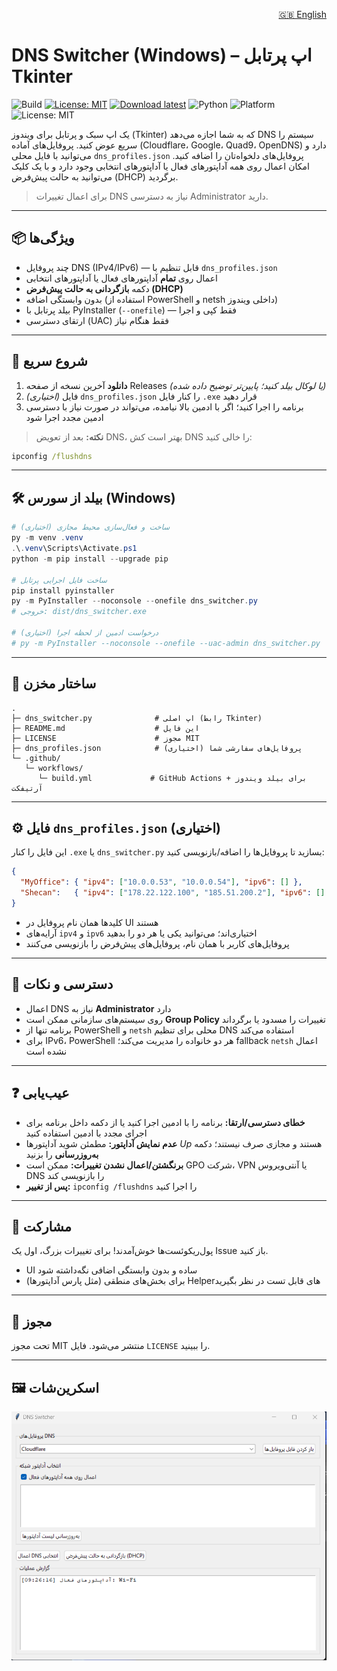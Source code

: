<p align="right">
  <a href="README.md">🇬🇧 English</a> 
</p>

# DNS Switcher (Windows) – اپ پرتابل Tkinter


![Build](https://github.com/pouryahm/dns-switcher/actions/workflows/build.yml/badge.svg)
[![License: MIT](https://img.shields.io/badge/License-MIT-yellow.svg)](LICENSE)
[![Download latest](https://img.shields.io/github/v/release/pouryahm/dns-switcher?display_name=tag&sort=semver)](https://github.com/pouryahm/dns-switcher/releases/latest)
![Python](https://img.shields.io/badge/Python-3.10%2B-blue)
![Platform](https://img.shields.io/badge/Platform-Windows-2ea44f)
![License: MIT](https://img.shields.io/badge/License-MIT-yellow)

یک اپ سبک و پرتابل برای ویندوز (Tkinter) که به شما اجازه می‌دهد DNS سیستم را سریع عوض کنید. پروفایل‌های آماده (Cloudflare، Google، Quad9، OpenDNS) دارد و می‌توانید با فایل محلی `dns_profiles.json` پروفایل‌های دلخواه‌تان را اضافه کنید. امکان اعمال روی همه آداپتورهای فعال یا آداپتورهای انتخابی وجود دارد و با یک کلیک می‌توانید به حالت پیش‌فرض (DHCP) برگردید.

> برای اعمال تغییرات DNS نیاز به دسترسی Administrator دارید.

---

## 📦 ویژگی‌ها
- چند پروفایل DNS (IPv4/IPv6) — قابل تنظیم با `dns_profiles.json`
- اعمال روی **تمام** آداپتورهای فعال یا آداپتورهای انتخابی
- دکمه **بازگردانی به حالت پیش‌فرض (DHCP)**
- بدون وابستگی اضافه (استفاده از PowerShell و netsh داخلی ویندوز)
- بیلد پرتابل با PyInstaller (`--onefile`) — فقط کپی و اجرا
- ارتقای دسترسی (UAC) فقط هنگام نیاز

---

## 🚀 شروع سریع
1. **دانلود** آخرین نسخه از صفحه Releases *(یا لوکال بیلد کنید؛ پایین‌تر توضیح داده شده)*
2. *(اختیاری)* فایل `dns_profiles.json` را کنار فایل `.exe` قرار دهید
3. برنامه را اجرا کنید؛ اگر با ادمین بالا نیامده، می‌تواند در صورت نیاز با دسترسی ادمین مجدد اجرا شود

> **نکته:** بعد از تعویض DNS، بهتر است کش DNS را خالی کنید:
```bat
ipconfig /flushdns
```

---

## 🛠 بیلد از سورس (Windows)
```powershell
# (اختیاری) ساخت و فعال‌سازی محیط مجازی
py -m venv .venv
.\.venv\Scripts\Activate.ps1
python -m pip install --upgrade pip

# ساخت فایل اجرایی پرتابل
pip install pyinstaller
py -m PyInstaller --noconsole --onefile dns_switcher.py
# خروجی: dist/dns_switcher.exe

# (اختیاری) درخواست ادمین از لحظه اجرا
# py -m PyInstaller --noconsole --onefile --uac-admin dns_switcher.py
```

---

## 📁 ساختار مخزن
```
.
├─ dns_switcher.py              # اپ اصلی (رابط Tkinter)
├─ README.md                    # این فایل
├─ LICENSE                      # مجوز MIT
├─ dns_profiles.json            # (اختیاری) پروفایل‌های سفارشی شما
└─ .github/
   └─ workflows/
      └─ build.yml             # GitHub Actions برای بیلد ویندوز + آرتیفکت
```

---

## ⚙️ فایل `dns_profiles.json` (اختیاری)
این فایل را کنار `.exe` یا `dns_switcher.py` بسازید تا پروفایل‌ها را اضافه/بازنویسی کنید:
```json
{
  "MyOffice": { "ipv4": ["10.0.0.53", "10.0.0.54"], "ipv6": [] },
  "Shecan":   { "ipv4": ["178.22.122.100", "185.51.200.2"], "ipv6": [] }
}
```
- کلیدها همان نام پروفایل در UI هستند
- آرایه‌های `ipv4` و `ipv6` اختیاری‌اند؛ می‌توانید یکی یا هر دو را بدهید
- پروفایل‌های کاربر با همان نام، پروفایل‌های پیش‌فرض را بازنویسی می‌کنند

---

## 🔐 دسترسی و نکات
- اعمال DNS نیاز به **Administrator** دارد
- روی سیستم‌های سازمانی ممکن است **Group Policy** تغییرات را مسدود یا برگرداند
- برنامه تنها از PowerShell و `netsh` محلی برای تنظیم DNS استفاده می‌کند
- برای IPv6، PowerShell هر دو خانواده را مدیریت می‌کند؛ fallback `netsh` اعمال نشده است

---

## ❓ عیب‌یابی
- **خطای دسترسی/ارتقا:** برنامه را با ادمین اجرا کنید یا از دکمه داخل برنامه برای اجرای مجدد با ادمین استفاده کنید
- **عدم نمایش آداپتور:** مطمئن شوید آداپتورها *Up* هستند و مجازی صرف نیستند؛ دکمه **به‌روزرسانی** را بزنید
- **برنگشتن/اعمال نشدن تغییرات:** ممکن است GPO شرکت، VPN یا آنتی‌ویروس DNS را بازنویسی کند
- **پس از تغییر:** `ipconfig /flushdns` را اجرا کنید

---

## 🤝 مشارکت
پول‌ریکوئست‌ها خوش‌آمدند! برای تغییرات بزرگ، اول یک Issue باز کنید.

- UI ساده و بدون وابستگی اضافی نگه‌داشته شود
- برای بخش‌های منطقی (مثل پارس آداپتورها) Helperهای قابل تست در نظر بگیرید

---

## 📝 مجوز
تحت مجوز MIT منتشر می‌شود. فایل `LICENSE` را ببینید.

---

## 🖼️ اسکرین‌شات

![رابط برنامه DNS Switcher](docs/screenshot-ui.png)
